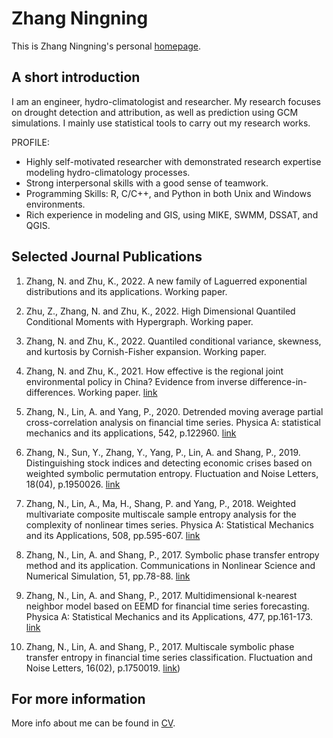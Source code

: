 # Zhang Ningning
This is Zhang Ningning's personal [homepage](https://ningningzhang-nina.github.io/).

## A short introduction
I am an engineer, hydro-climatologist and researcher. My research focuses on drought detection and attribution, as well as prediction using GCM simulations. I mainly use statistical tools to carry out my research works.

PROFILE:
* Highly self-motivated researcher with demonstrated research expertise modeling hydro-climatology processes. 
* Strong interpersonal skills with a good sense of teamwork.
* Programming Skills: R, C/C++, and Python in both Unix and Windows environments.
* Rich experience in modeling and GIS, using MIKE, SWMM, DSSAT, and QGIS.


## Selected Journal Publications

1. Zhang, N. and Zhu, K., 2022. A new family of Laguerred exponential distributions and its applications. Working paper.

2. Zhu, Z., Zhang, N. and Zhu, K., 2022. High Dimensional Quantiled Conditional Moments with Hypergraph. Working paper.

3. Zhang, N. and Zhu, K., 2022. Quantiled conditional variance, skewness, and kurtosis by Cornish-Fisher expansion. Working paper.

4. Zhang, N. and Zhu, K., 2021. How effective is the regional joint environmental policy in China? Evidence from inverse difference-in-differences. Working paper. [link](https://www.researchgate.net/publication/349718166_How_effective_is_the_regional_joint_environmental_policy_in_China_Evidence_from_inverse_difference-in-differences)

5. Zhang, N., Lin, A. and Yang, P., 2020. Detrended moving average partial cross-correlation analysis on financial time series. Physica A: statistical mechanics and its applications, 542, p.122960. [link](https://doi.org/10.1016/j.physa.2019.122960)

6. Zhang, N., Sun, Y., Zhang, Y., Yang, P., Lin, A. and Shang, P., 2019. Distinguishing stock indices and detecting economic crises based on weighted symbolic permutation entropy. Fluctuation and Noise Letters, 18(04), p.1950026. [link](https://doi.org/10.1142/S0219477519500263)

7. Zhang, N., Lin, A., Ma, H., Shang, P. and Yang, P., 2018. Weighted multivariate composite multiscale sample entropy analysis for the complexity of nonlinear times series. Physica A: Statistical Mechanics and its Applications, 508, pp.595-607. [link](https://doi.org/10.1016/j.physa.2018.05.085)

8. Zhang, N., Lin, A. and Shang, P., 2017. Symbolic phase transfer entropy method and its application. Communications in Nonlinear Science and Numerical Simulation, 51, pp.78-88. [link](https://doi.org/10.1016/j.cnsns.2017.03.011)

9. Zhang, N., Lin, A. and Shang, P., 2017. Multidimensional k-nearest neighbor model based on EEMD for financial time series forecasting. Physica A: Statistical Mechanics and its Applications, 477, pp.161-173. [link](https://doi.org/10.1016/j.physa.2017.02.072)

10. Zhang, N., Lin, A. and Shang, P., 2017. Multiscale symbolic phase transfer entropy in financial time series classification. Fluctuation and Noise Letters, 16(02), p.1750019. [link](https://www.worldscientific.com/doi/abs/10.1142/S0219477517500195))

## For more information
More info about me can be found in [CV](https://ningningzhang-nina.github.io/cv/).


